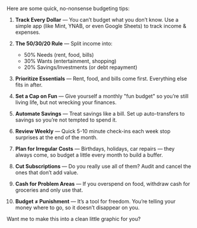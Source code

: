 Here are some quick, no-nonsense budgeting tips:

1. **Track Every Dollar** — You can’t budget what you don’t know. Use a simple app (like Mint, YNAB, or even Google Sheets) to track income & expenses.
   
2. **The 50/30/20 Rule** — Split income into:
   - 50% Needs (rent, food, bills)
   - 30% Wants (entertainment, shopping)
   - 20% Savings/Investments (or debt repayment)

3. **Prioritize Essentials** — Rent, food, and bills come first. Everything else fits in after.

4. **Set a Cap on Fun** — Give yourself a monthly "fun budget" so you’re still living life, but not wrecking your finances.

5. **Automate Savings** — Treat savings like a bill. Set up auto-transfers to savings so you’re not tempted to spend it.

6. **Review Weekly** — Quick 5-10 minute check-ins each week stop surprises at the end of the month.

7. **Plan for Irregular Costs** — Birthdays, holidays, car repairs — they always come, so budget a little every month to build a buffer.

8. **Cut Subscriptions** — Do you really use all of them? Audit and cancel the ones that don’t add value.

9. **Cash for Problem Areas** — If you overspend on food, withdraw cash for groceries and only use that.

10. **Budget ≠ Punishment** — It’s a tool for freedom. You’re telling your money where to go, so it doesn’t disappear on you.

Want me to make this into a clean little graphic for you?
